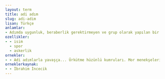 ```yaml
---
layout: term
title: adi adım
slug: adi-adim
lisan: Türkçe
anlamlar:
- Adımda uygunluk, beraberlik gerektirmeyen ve grup olarak yapılan bir yürüyüş türü
ozellikler:
- - isim
  - spor
  - askerlik
ornekler:
- - Adi adımlarla yavaşça... Ürkütme hüzünlü kumruları. Mor menekşeleri soldurma sakın.
orneklerkaynak:
- - İbrahim İncecik
---
```

